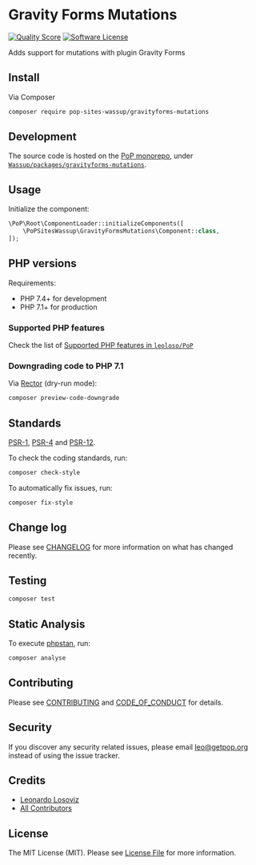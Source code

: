 # Gravity Forms Mutations

<!-- [![Build Status][ico-travis]][link-travis] -->
[![Quality Score][ico-code-quality]][link-code-quality]
[![Software License][ico-license]](LICENSE.md)

<!--
[![Latest Version on Packagist][ico-version]][link-packagist]
[![Coverage Status][ico-scrutinizer]][link-scrutinizer]
[![Total Downloads][ico-downloads]][link-downloads]
-->

Adds support for mutations with plugin Gravity Forms

## Install

Via Composer

``` bash
composer require pop-sites-wassup/gravityforms-mutations
```

## Development

The source code is hosted on the [PoP monorepo](https://github.com/leoloso/PoP), under [`Wassup/packages/gravityforms-mutations`](https://github.com/leoloso/PoP/tree/master/layers/Wassup/packages/gravityforms-mutations).

## Usage

Initialize the component:

``` php
\PoP\Root\ComponentLoader::initializeComponents([
    \PoPSitesWassup\GravityFormsMutations\Component::class,
]);
```

## PHP versions

Requirements:

- PHP 7.4+ for development
- PHP 7.1+ for production

### Supported PHP features

Check the list of [Supported PHP features in `leoloso/PoP`](https://github.com/leoloso/PoP/#supported-php-features)

### Downgrading code to PHP 7.1

Via [Rector](https://github.com/rectorphp/rector) (dry-run mode):

```bash
composer preview-code-downgrade
```

## Standards

[PSR-1](https://www.php-fig.org/psr/psr-1), [PSR-4](https://www.php-fig.org/psr/psr-4) and [PSR-12](https://www.php-fig.org/psr/psr-12).

To check the coding standards, run:

``` bash
composer check-style
```

To automatically fix issues, run:

``` bash
composer fix-style
```

## Change log

Please see [CHANGELOG](CHANGELOG.md) for more information on what has changed recently.

## Testing

``` bash
composer test
```

## Static Analysis

To execute [phpstan](https://github.com/phpstan/phpstan), run:

``` bash
composer analyse
```

## Contributing

Please see [CONTRIBUTING](CONTRIBUTING.md) and [CODE_OF_CONDUCT](CODE_OF_CONDUCT.md) for details.

## Security

If you discover any security related issues, please email leo@getpop.org instead of using the issue tracker.

## Credits

- [Leonardo Losoviz][link-author]
- [All Contributors][link-contributors]

## License

The MIT License (MIT). Please see [License File](LICENSE.md) for more information.

[ico-version]: https://img.shields.io/packagist/v/pop-sites-wassup/gravityforms-mutations.svg?style=flat-square
[ico-license]: https://img.shields.io/badge/license-MIT-brightgreen.svg?style=flat-square
[ico-travis]: https://img.shields.io/travis/pop-sites-wassup/gravityforms-mutations/master.svg?style=flat-square
[ico-scrutinizer]: https://img.shields.io/scrutinizer/coverage/g/pop-sites-wassup/gravityforms-mutations.svg?style=flat-square
[ico-code-quality]: https://img.shields.io/scrutinizer/g/pop-sites-wassup/gravityforms-mutations.svg?style=flat-square
[ico-downloads]: https://img.shields.io/packagist/dt/pop-sites-wassup/gravityforms-mutations.svg?style=flat-square

[link-packagist]: https://packagist.org/packages/pop-sites-wassup/gravityforms-mutations
[link-travis]: https://travis-ci.org/pop-sites-wassup/gravityforms-mutations
[link-scrutinizer]: https://scrutinizer-ci.com/g/pop-sites-wassup/gravityforms-mutations/code-structure
[link-code-quality]: https://scrutinizer-ci.com/g/pop-sites-wassup/gravityforms-mutations
[link-downloads]: https://packagist.org/packages/pop-sites-wassup/gravityforms-mutations
[link-author]: https://github.com/leoloso
[link-contributors]: ../../../../../../contributors

